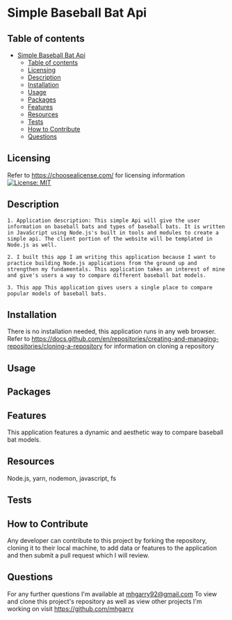 # Simple Baseball Bat Api

## Table of contents

- [Simple Baseball Bat Api](#simple-baseball-bat-api)
  - [Table of contents](#table-of-contents)
  - [Licensing](#licensing)
  - [Description](#description)
  - [Installation](#installation)
  - [Usage](#usage)
  - [Packages](#packages)
  - [Features](#features)
  - [Resources](#resources)
  - [Tests](#tests)
  - [How to Contribute](#how-to-contribute)
  - [Questions](#questions)

## Licensing

Refer to <https://choosealicense.com/> for licensing information
[![License: MIT](https://img.shields.io/badge/License-MIT-yellow.svg)](https://opensource.org/licenses/MIT)

## Description

    1. Application description: This simple Api will give the user information on baseball bats and types of baseball bats. It is written in JavaScript using Node.js's built in tools and modules to create a simple api. The client portion of the website will be templated in Node.js as well.

    2. I built this app I am writing this application because I want to practice building Node.js applications from the ground up and strengthen my fundamentals. This application takes an interest of mine and give's users a way to compare different baseball bat models.

    3. This app This application gives users a single place to compare popular models of baseball bats.

## Installation

There is no installation needed, this application runs in any web browser. Refer to https://docs.github.com/en/repositories/creating-and-managing-repositories/cloning-a-repository for information on cloning a repository

## Usage

## Packages

## Features

This application features a dynamic and aesthetic way to compare baseball bat models.

## Resources

Node.js, yarn, nodemon, javascript, fs

## Tests

## How to Contribute

Any developer can contribute to this project by forking the repository, cloning it to their local machine, to add data or features to the application and then submit a pull request which I will review.

## Questions

For any further questions I'm available at mhgarry92@gmail.com
To view and clone this project's repository as well as view other projects I'm working on visit https://github.com/mhgarry
